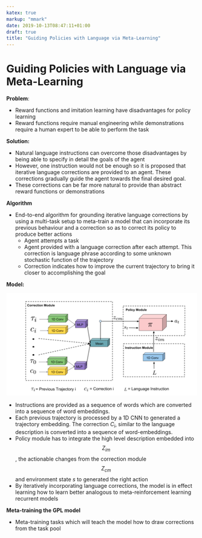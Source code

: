 ```yaml
---
katex: true
markup: "mmark"
date: 2019-10-13T08:47:11+01:00
draft: true
title: "Guiding Policies with Language via Meta-Learning"
---
```


# Guiding Policies with Language via Meta-Learning

**Problem**:

* Reward functions and imitation learning have disadvantages for policy learning
* Reward functions require manual engineering while demonstrations require a human expert to be able to perform the task

**Solution:**

* Natural language instructions can overcome those disadvantages by being able to specify in detail the goals of the agent
* However, one instruction would not be enough so it is proposed that iterative language corrections are provided to an agent. These corrections gradually guide the agent towards the final desired goal.
* These corrections can be far more natural to provide than abstract reward functions or demonstrations

**Algorithm**

* End-to-end algorithm for grounding iterative language corrections by using a multi-task setup to meta-train a model that can incorporate its previous behaviour and a correction so as to correct its policy to produce better actions
	* Agent attempts a task
	* Agent provided with a language correction after each attempt. This correction is language phrase according to some unknown stochastic function of the trajectory
	* Correction indicates how to improve the current trajectory to bring it closer to accomplishing the goal

**Model:**

![Screenshot 2019-02-26 at 23.13.35.png](/attachments/e33ef43b.png)
* Instructions are provided as a sequence of words which are converted into a sequence of word embeddings.
* Each previous trajectory is processed by a 1D CNN to generated a trajectory embedding. The correction $C_i$, similar to the language description is converted into a sequence of word-embeddings.
* Policy module has to integrate the high level description embedded into $$Z_{im}$$, the actionable changes from the correction module $$Z_{cm}$$ and environment state _s_ to generated the right action
* By iteratively incorporating language corrections, the model is in effect learning how to learn better analogous to meta-reinforcement learning recurrent models

**Meta-training the GPL model**

* Meta-training tasks which will teach the model how to draw corrections from the task pool